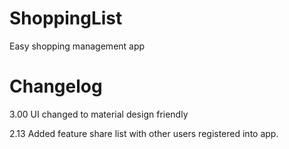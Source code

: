 # ShoppingList

Easy shopping management app

# Changelog

3.00
UI changed to material design friendly

2.13
Added feature share list with other users registered into app.
